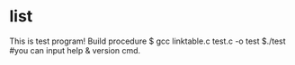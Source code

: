 list
====
This is test program!
Build procedure
$ gcc linktable.c test.c -o test
$./test  #you can input help & version cmd.
